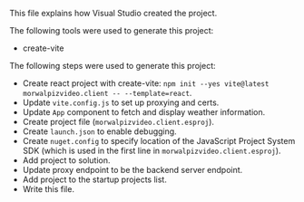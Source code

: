 This file explains how Visual Studio created the project.

The following tools were used to generate this project:
- create-vite

The following steps were used to generate this project:
- Create react project with create-vite: `npm init --yes vite@latest morwalpizvideo.client -- --template=react`.
- Update `vite.config.js` to set up proxying and certs.
- Update `App` component to fetch and display weather information.
- Create project file (`morwalpizvideo.client.esproj`).
- Create `launch.json` to enable debugging.
- Create `nuget.config` to specify location of the JavaScript Project System SDK (which is used in the first line in `morwalpizvideo.client.esproj`).
- Add project to solution.
- Update proxy endpoint to be the backend server endpoint.
- Add project to the startup projects list.
- Write this file.

